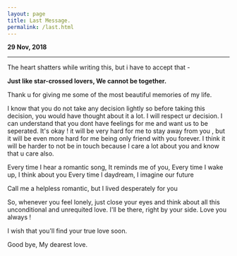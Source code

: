```yaml
---
layout: page
title: Last Message.
permalink: /last.html
---
```


**29 Nov, 2018**

---

The heart shatters while writing this, but i have to accept that -

**Just like star-crossed lovers, 
We cannot be together.**

Thank u for giving me some of the most beautiful memories of my life.

I know that you do not take any decision lightly so before taking this decision, you would have thought about it a lot. I will respect ur decision. I can understand that you dont have feelings for me and want us to be seperated. It's okay !  it will be very hard for me to stay away from you , but it will be even more hard for me being only friend with you forever. I think it will be harder to not be in touch because I care a lot about you and know that u care also.

Every time I hear a romantic song,
It reminds me of you,
Every time I wake up,
I think about you
Every time I daydream,
I imagine our future

Call me a helpless romantic,
but I lived desperately for you

So, whenever you feel lonely, just close your eyes and think about all this unconditional and unrequited love. I'll be there, right by your side. Love you always !

I wish that you'll find your true love soon.

Good bye, My dearest love.
